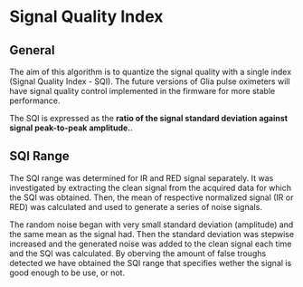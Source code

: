 # Signal Quality Index

## General
The aim of this algorithm is to quantize the signal quality with a single index (Signal Quality Index - SQI). The future versions of Glia pulse oximeters will have signal quality control implemented in the firmware for more stable performance. 

The SQI is expressed as the **ratio of the signal standard deviation against signal peak-to-peak amplitude.**.

## SQI Range
The SQI range was determined for IR and RED signal separately. It was investigated by extracting the clean signal from the acquired data for which the SQI was obtained. Then, the mean of respective normalized signal (IR or RED) was calculated and used to generate a series of noise signals. 

The random noise began with very small standard deviation (amplitude) and the same mean as the signal had. Then the standard deviation was stepwise increased and the generated noise was added to the clean signal each time and the SQI was calculated. By oberving the amount of false troughs detected we have obtained the SQI range that specifies wether the signal is good enough to be use, or not.
